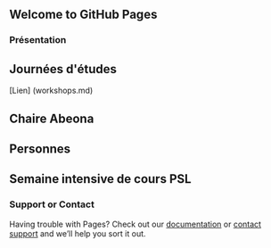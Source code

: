 ## Welcome to GitHub Pages

### Présentation

## Journées d'études
[Lien] (workshops.md)

## Chaire Abeona

## Personnes

## Semaine intensive de cours PSL

### Support or Contact

Having trouble with Pages? Check out our [documentation](https://docs.github.com/categories/github-pages-basics/) or [contact support](https://support.github.com/contact) and we’ll help you sort it out.
